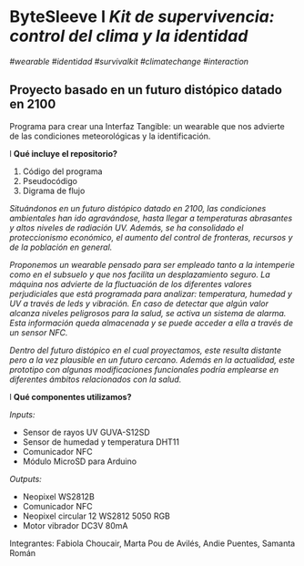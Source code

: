 # ByteSleeve l *Kit de supervivencia: control del clima y la identidad*
*#wearable #identidad #survivalkit #climatechange #interaction*

## Proyecto basado en un futuro distópico datado en 2100
Programa para crear una Interfaz Tangible: un wearable que nos advierte de las condiciones meteorológicas y la identificación.

l **Qué incluye el repositorio?**
1. Código del programa 
2. Pseudocódigo
3. Digrama de flujo

*Situándonos en un futuro distópico datado en 2100, las condiciones ambientales han ido agravándose, hasta llegar a temperaturas abrasantes y altos niveles de radiación UV. Además, se ha consolidado el proteccionismo económico, el aumento del control de fronteras, recursos y de la población en general.*

*Proponemos un wearable pensado para ser empleado tanto a la intemperie como en el subsuelo y que nos facilita un desplazamiento seguro. La máquina nos advierte de la fluctuación de los diferentes valores perjudiciales que está programada para analizar: temperatura, humedad y UV a través de leds y vibración. En caso de detectar que algún valor alcanza niveles peligrosos para la salud, se activa un sistema de alarma. Esta información queda almacenada y se puede acceder a ella a través de un sensor NFC.*

*Dentro del futuro distópico en el cual proyectamos, este resulta distante pero a la vez plausible en un futuro cercano. Además en la actualidad, este prototipo con algunas modificaciones funcionales podría emplearse en diferentes ámbitos relacionados con la salud.*

l **Qué componentes utilizamos?**

*Inputs:*
* Sensor de rayos UV GUVA-S12SD 
* Sensor de humedad y temperatura DHT11
* Comunicador NFC
* Módulo MicroSD para Arduino

*Outputs:*
* Neopixel WS2812B
* Comunicador NFC
* Neopixel circular 12 WS2812 5050 RGB
* Motor vibrador DC3V 80mA


Integrantes: Fabiola Choucair, Marta Pou de Avilés, Andie Puentes, Samanta Román
